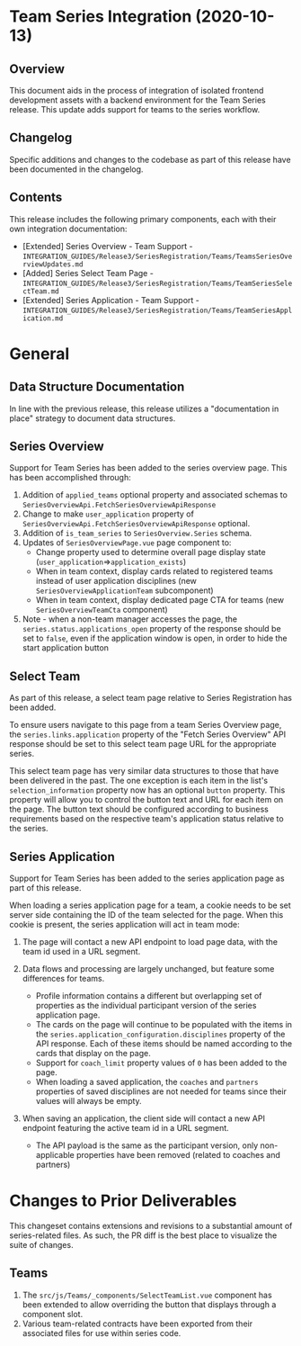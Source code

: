 # Team Series Integration (2020-10-13)

## Overview

This document aids in the process of integration of isolated frontend development assets with a backend environment for
the Team Series release. This update adds support for teams to the series workflow.

## Changelog

Specific additions and changes to the codebase as part of this release have been documented in the changelog.

## Contents

This release includes the following primary components, each with their own integration documentation:

- [Extended] Series Overview - Team Support -
  `INTEGRATION_GUIDES/Release3/SeriesRegistration/Teams/TeamsSeriesOverviewUpdates.md`
- [Added] Series Select Team Page - `INTEGRATION_GUIDES/Release3/SeriesRegistration/Teams/TeamSeriesSelectTeam.md`
- [Extended] Series Application - Team Support -
  `INTEGRATION_GUIDES/Release3/SeriesRegistration/Teams/TeamSeriesApplication.md`

# General

## Data Structure Documentation

In line with the previous release, this release utilizes a "documentation in place" strategy to document data
structures.

## Series Overview

Support for Team Series has been added to the series overview page. This has been accomplished through:

1. Addition of `applied_teams` optional property and associated schemas to
   `SeriesOverviewApi.FetchSeriesOverviewApiResponse`
1. Change to make `user_application` property of `SeriesOverviewApi.FetchSeriesOverviewApiResponse` optional.
1. Addition of `is_team_series` to `SeriesOverview.Series` schema.
1. Updates of `SeriesOverviewPage.vue` page component to:
   - Change property used to determine overall page display state (`user_application`=>`application_exists`)
   - When in team context, display cards related to registered teams instead of user application disciplines (new
     `SeriesOverviewApplicationTeam` subcomponent)
   - When in team context, display dedicated page CTA for teams (new `SeriesOverviewTeamCta` component)
1. Note - when a non-team manager accesses the page, the `series.status.applications_open` property of the response
   should be set to `false`, even if the application window is open, in order to hide the start application button

## Select Team

As part of this release, a select team page relative to Series Registration has been added.

To ensure users navigate to this page from a team Series Overview page, the `series.links.application` property of the
"Fetch Series Overview" API response should be set to this select team page URL for the appropriate series.

This select team page has very similar data structures to those that have been delivered in the past. The one exception
is each item in the list's `selection_information` property now has an optional `button` property. This property will
allow you to control the button text and URL for each item on the page. The button text should be configured according
to business requirements based on the respective team's application status relative to the series.

## Series Application

Support for Team Series has been added to the series application page as part of this release.

When loading a series application page for a team, a cookie needs to be set server side containing the ID of the team
selected for the page. When this cookie is present, the series application will act in team mode:

1. The page will contact a new API endpoint to load page data, with the team id used in a URL segment.
1. Data flows and processing are largely unchanged, but feature some differences for teams.

   - Profile information contains a different but overlapping set of properties as the individual participant version of
     the series application page.
   - The cards on the page will continue to be populated with the items in the
     `series.application_configuration.disciplines` property of the API response. Each of these items should be named
     according to the cards that display on the page.
   - Support for `coach_limit` property values of `0` has been added to the page.
   - When loading a saved application, the `coaches` and `partners` properties of saved disciplines are not needed for
     teams since their values will always be empty.

1. When saving an application, the client side will contact a new API endpoint featuring the active team id in a URL
   segment.
   - The API payload is the same as the participant version, only non-applicable properties have been removed (related
     to coaches and partners)

# Changes to Prior Deliverables

This changeset contains extensions and revisions to a substantial amount of series-related files. As such, the PR diff
is the best place to visualize the suite of changes.

## Teams

1. The `src/js/Teams/_components/SelectTeamList.vue` component has been extended to allow overriding the button that
   displays through a component slot.
1. Various team-related contracts have been exported from their associated files for use within series code.
